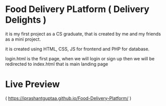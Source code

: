 # Food Delivery PLatform ( Delivery Delights )
it is my first project as a CS graduate, that is created by me and my friends as a mini project.

it is created using HTML, CSS, JS for frontend and PHP for database.

login.html is the first page, when we will login or sign up then we will be redirected to index.html that is main landing page
# Live Preview 
( https://iprashantguptaa.github.io/Food-Delivery-Platform/ )
